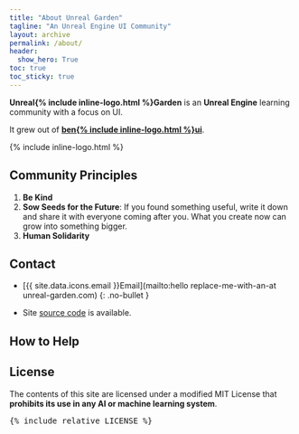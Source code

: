 ```yaml
---
title: "About Unreal Garden"
tagline: "An Unreal Engine UI Community"
layout: archive
permalink: /about/
header:
  show_hero: True
toc: true
toc_sticky: true
---
```


**Unreal{% include inline-logo.html %}Garden** is an **Unreal Engine** learning community with a focus on UI.

It grew out of [**ben{% include inline-logo.html %}ui**](https://benui.ca/).


{% include inline-logo.html %}


## Community Principles

1. **Be Kind** 
2. **Sow Seeds for the Future**: If you found something useful, write it down and share it with everyone coming after you. What you create now can grow into something bigger.
3. **Human Solidarity**


## Contact

- [{{ site.data.icons.email }}Email](mailto:hello replace-me-with-an-at unreal-garden.com)
{: .no-bullet }

- Site [source code](https://github.com/unreal-garden/unreal-garden-site) is available.


## How to Help




## License

The contents of this site are licensed under a modified MIT License that
**prohibits its use in any AI or machine learning system**.

<pre>
{% include_relative LICENSE %}
</pre>